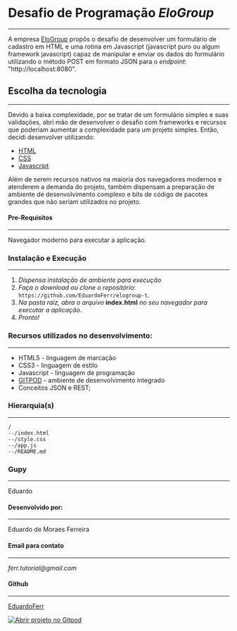 # Desafio de Programação _EloGroup_
___

A empresa [EloGroup](https://elogroup.com.br/) propôs o desafio de desenvolver um formulário de cadastro em HTML e uma rotina em Javascript (javascript puro ou algum framework javascript) capaz de manipular e enviar os dados do formulário utilizando o método POST em formato JSON para o _endpoint_: "http://localhost:8080". 

## Escolha da tecnologia
---

Devido a baixa complexidade, por se tratar de um formulário simples e suas validações, abri mão de desenvolver o desafio com frameworks e recursos que poderiam aumentar a complexidade para um projeto simples. 
Então, decidi desenvolver utilizando:
* [HTML](https://developer.mozilla.org/pt-BR/docs/Web/HTML/HTML5)
* [CSS](https://developer.mozilla.org/pt-BR/docs/Web/CSS)
* [Javascript](https://developer.mozilla.org/pt-BR/docs/Web/JavaScript)

Além de serem recursos nativos na maioria dos navegadores modernos e atenderem a demanda do projeto, também dispensam a preparação de ambiente de desenvolvimento complexo e bits de código de pacotes grandes que não seriam utilizados no projeto.

#### Pre-Requisitos
---
Navegador moderno para executar a aplicação.

### Instalação e Execução
---
1. _Dispensa instalação de ambiente para execução_
2. _Faça o download ou clone o repositório_: 
 ```https://github.com/EduardoFerr/elogroup-t```.
3. _Na pasta raiz, abra o arquivo_ **index.html** _no seu navegador para executar a aplicação_.
4. _Pronto!_

### Recursos utilizados no desenvolvimento:
---
* HTML5 - linguagem de marcação
* CSS3 - linguagem de estilo
* Javascript - linguagem de programação
* [GITPOD](https://www.gitpod.io/) - ambiente de desenvolvimento integrado
* Conceitos JSON e REST;

### Hierarquia(s) 
---
```
/
--/index.html
--/style.css
--/app.js
--/README.md
```

### Gupy
---
 Eduardo

#### Desenvolvido por:
---
 Eduardo de Moraes Ferreira

#### Email para contato
---
_ferr.tutorial@gmail.com_

#### Github
---
[EduardoFerr](https://github.com/EduardoFerr/)


[![Abrir projeto no Gitpod](https://gitpod.io/button/open-in-gitpod.svg)](https://gitpod.io/#https://github.com/EduardoFerr/elogroup-t)
